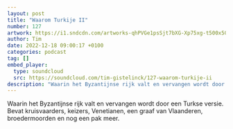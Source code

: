 ```yaml
---
layout: post
title: "Waarom Turkije II"
number: 127
artwork: https://i1.sndcdn.com/artworks-qhPVGe1psSjt7bXG-Xp75xg-t500x500.jpg
author: Tim
date: 2022-12-18 09:00:17 +0100
categories: podcast
tag: []
embed_player:
  type: soundcloud
  src: https://soundcloud.com/tim-gistelinck/127-waarom-turkije-ii
description: "Waarin het Byzantijnse rijk valt en vervangen wordt door een Turkse versie."
---
```

Waarin het Byzantijnse rijk valt en vervangen wordt door een Turkse versie. Bevat kruisvaarders, keizers, Venetianen, een graaf van Vlaanderen, broedermoorden en nog een pak meer.